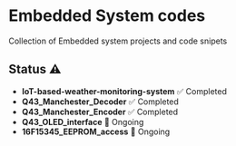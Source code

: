 # Embedded System codes
Collection of Embedded system projects and code snipets

## Status ⚠

- **IoT-based-weather-monitoring-system** 	✅ Completed
- **Q43_Manchester_Decoder**			✅ Completed
- **Q43_Manchester_Encoder**			✅ Completed
- **Q43_OLED_interface**			🔄 Ongoing
- **16F15345_EEPROM_access**			🔄 Ongoing
  
